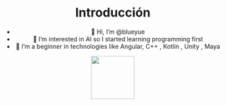 
<div id="header" align="center">
 <h1>Introducción</h1>

    
  - 👋 Hi, I’m @blueyue
  - 👀 I’m interested in AI so I started learning programming first
  - 🌱 I’m a beginner in technologies like Angular, C++ , Kotlin , Unity , Maya

  <div style="height: 100vh; overflow: auto">
      <img src="https://c.tenor.com/DurVWqW9hpAAAAAC/hola-gatito.gif" width="100"/>
    </div>
</div>
<!---
<h1 style="font-style: oblique; font-family:'Century Gothic'">dsadsa</h1>
- 🌱 I’m currently learning  
- 💞️ I’m looking to collaborate on ...
- 📫 How to reach me ...
<div id="header" align="center">
  <img src="https://media.giphy.com/media/M9gbBd9nbDrOTu1Mqx/giphy.gif" width="100"/>
</div>
--->

<!---
blueyue/blueyue is a ✨ special ✨ repository because its `README.md` (this file) appears on your GitHub profile.
You can click the Preview link to take a look at your changes.
--->
<br/>
<h1 style="font-style: oblique; font-family:'Century Gothic'">Habilidades</h1>

<table width="1120px">
    <tbody>
        <tr valign="top">
            <td width="280px" align="center">
            <span><strong>Java</strong></span><br>
            <img height="60px" src="https://cdn.jsdelivr.net/gh/devicons/devicon/icons/java/java-original.svg"/>
            </td>
            <td width="280px" align="center">
            <span><strong>C#</strong></span><br>
            <img height="60px" src="https://cdn.jsdelivr.net/gh/devicons/devicon/icons/csharp/csharp-original.svg"/>
            </td>
            <td width="280px" align="center">
            <span><strong>PL/SQL</strong></span><br>
            <img height="60px" src="https://cdn.jsdelivr.net/gh/devicons/devicon/icons/oracle/oracle-original.svg"/>
            </td><td width="280px" align="center">
            <span><strong>T-SQL</strong></span><br>
            <img height="60px" src="https://cdn.jsdelivr.net/gh/devicons/devicon/icons/microsoftsqlserver/microsoftsqlserver-plain.svg" />
            </td>
        </tr>
         <tr valign="top">
           <td width="80px" align="center">
            <span><strong>PHP</strong></span><br>
            <img height="60px" src="https://cdn.jsdelivr.net/gh/devicons/devicon/icons/php/php-original.svg" />
            </td>
           <td width="80px" align="center">
            <span><strong>MySql</strong></span><br>
            <img height="60px" src="https://cdn.jsdelivr.net/gh/devicons/devicon/icons/mysql/mysql-original.svg"/>
            </td>
           <td width="80px" align="center">
            <span><strong>Spring Tool Suite (STS)</strong></span><br>
            <img height="60px" src="https://cdn.jsdelivr.net/gh/devicons/devicon/icons/spring/spring-original-wordmark.svg">
            </td>
           <td width="80px" align="center">
            <span><strong>Xamarin</strong></span><br>
            <img height="60px" src="https://cdn.jsdelivr.net/gh/devicons/devicon/icons/xamarin/xamarin-original.svg" />
            </td>
          <tr>
       <tr valign="top">
            <td width="80px" align="center">
            <span><strong>Android Studio</strong></span><br>
            <img height="60px" src="https://cdn.jsdelivr.net/gh/devicons/devicon/icons/androidstudio/androidstudio-original.svg"/>
            </td>
            <td width="280px" align="center">
            <span><strong>HTML</strong></span><br>
            <img height="60px" src="https://cdn.jsdelivr.net/gh/devicons/devicon/icons/html5/html5-original.svg">
            </td>
            <td width="280px" align="center">
            <span><strong>CSS</strong></span><br>
            <img height="60px" src="https://cdn.jsdelivr.net/gh/devicons/devicon/icons/css3/css3-original.svg">
            </td>
            <td width="80px" align="center">
            <span><strong>JavaScript</strong></span><br>
            <img height="60px" src="https://cdn.jsdelivr.net/gh/devicons/devicon/icons/javascript/javascript-original.svg" />
            </td>
        </tr>
    </tbody>
</table>
<h1>Contribuciones</h1>
<div align="center">
  <img src="http://github-readme-streak-stats.herokuapp.com?user=blueyue&theme=blueberry_duo&hide_border=true&date_format=j%20M%5B%20Y%5D&currStreakNum=164075&currStreakLabel=9D9B9B&dates=49D584"/>
</div>

